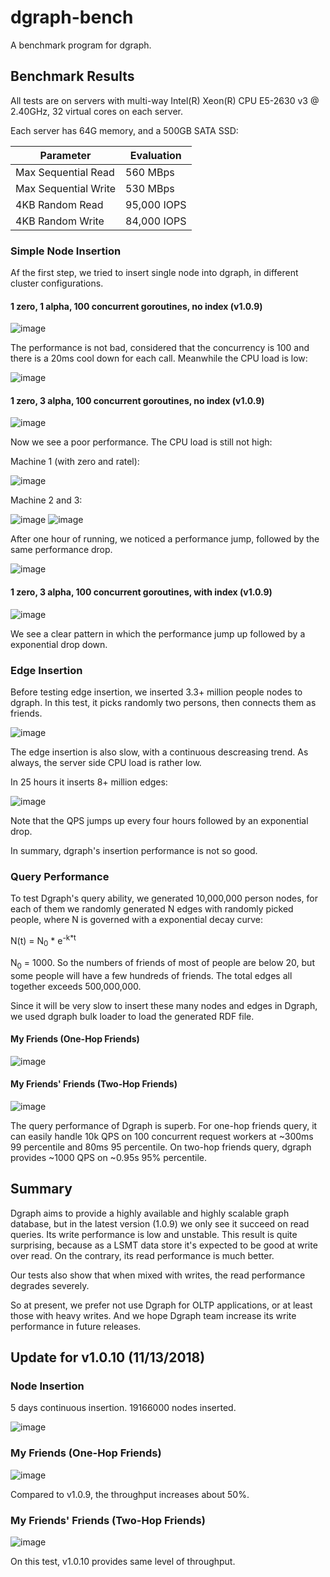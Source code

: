 # dgraph-bench

A benchmark program for dgraph.

## Benchmark Results

All tests are on servers with multi-way Intel(R) Xeon(R) CPU E5-2630 v3 @ 2.40GHz,
32 virtual cores on each server.

Each server has 64G memory, and a 500GB SATA SSD:

| Parameter            | Evaluation           |
|----------------------|----------------------|
| Max Sequential Read  | 560 MBps             |
| Max Sequential Write | 530 MBps             |
| 4KB Random Read      | 95,000 IOPS          |
| 4KB Random Write     | 84,000 IOPS          |

### Simple Node Insertion

Af the first step, we tried to insert single node into dgraph, in different
cluster configurations.

#### 1 zero, 1 alpha, 100 concurrent goroutines, no index (v1.0.9)

![image](1zero-1alpha-simple-insert.png)

The performance is not bad, considered that the concurrency is 100 and there is
a 20ms cool down for each call. Meanwhile the CPU load is low:

![image](1zero-1alpha-simple-insert-cpu.png)

#### 1 zero, 3 alpha, 100 concurrent goroutines, no index (v1.0.9)

![image](1zero-3alpha-simple-insert.png)

Now we see a poor performance. The CPU load is still not high:

Machine 1 (with zero and ratel):

![image](1zero-3alpha-simple-insert-cpu-1.png)

Machine 2 and 3:

![image](1zero-3alpha-simple-insert-cpu-2.png)
![image](1zero-3alpha-simple-insert-cpu-3.png)

After one hour of running, we noticed a performance jump, followed by the same
performance drop.

![image](1zero-3alpha-simple-insert-longtime.png)

#### 1 zero, 3 alpha, 100 concurrent goroutines, with index (v1.0.9)

![image](1zero-3alpha-simple-insert-with-indexing.png)

We see a clear pattern in which the performance jump up followed by a
exponential drop down.

### Edge Insertion

Before testing edge insertion, we inserted 3.3+ million people nodes to dgraph.
In this test, it picks randomly two persons, then connects them as friends.

![image](1zero-3alpha-edge-insert-with-indexing.png)

The edge insertion is also slow, with a continuous descreasing trend. As always,
the server side CPU load is rather low.

In 25 hours it inserts 8+ million edges:

![image](1zero-3alpha-edge-insert-with-indexing-25hours.png)

Note that the QPS jumps up every four hours followed by an exponential drop.

In summary, dgraph's insertion performance is not so good.

### Query Performance

To test Dgraph's query ability, we generated 10,000,000 person nodes, for
each of them we randomly generated N edges with randomly picked people, where N
is governed with a exponential decay curve:

N(t) = N<sub>0</sub> * e<sup>-k*t</sup>

N<sub>0</sub> = 1000. So the numbers of friends of most of people are below 20,
but some people will have a few hundreds of friends. The total edges all
together exceeds 500,000,000.

Since it will be very slow to insert these many nodes and edges in Dgraph, we
used dgraph bulk loader to load the generated RDF file.

#### My Friends (One-Hop Friends)

![image](query-one-hop-friends-100.png)

#### My Friends' Friends (Two-Hop Friends)

![image](query-two-hop-friends-100.png)

The query performance of Dgraph is superb. For one-hop friends query, it can
easily handle 10k QPS on 100 concurrent request workers at ~300ms 99 percentile
and 80ms 95 percentile. On two-hop friends query, dgraph provides ~1000 QPS on
~0.95s 95% percentile.

## Summary

Dgraph aims to provide a highly available and highly scalable graph database,
but in the latest version (1.0.9) we only see it succeed on read queries. Its
write performance is low and unstable. This result is quite surprising, because as
a LSMT data store it's expected to be good at write over read. On the
contrary, its read performance is much better.

Our tests also show that when mixed with writes, the read performance degrades
severely.

So at present, we prefer not use Dgraph for OLTP applications, or at least
those with heavy writes. And we hope Dgraph team increase its write performance
in future releases.

## Update for v1.0.10 (11/13/2018)

### Node Insertion

5 days continuous insertion. 19166000 nodes inserted.

![image](1.0.10-5days-people-insertion.png)

### My Friends (One-Hop Friends)

![image](1.0.10-query-one-hop-friends-100.png)

Compared to v1.0.9, the throughput increases about 50%.

### My Friends' Friends (Two-Hop Friends)

![image](1.0.10-query-two-hop-friends-100.png)

On this test, v1.0.10 provides same level of throughput.
